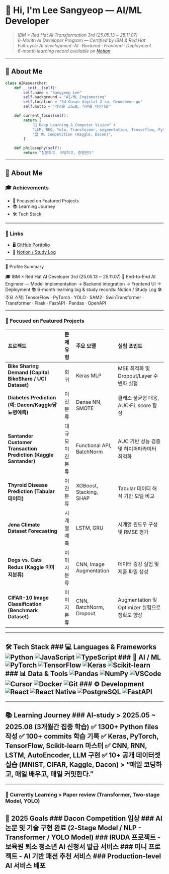 # 👋 Hi, I'm Lee Sangyeop — AI/ML Developer  

> _IBM × Red Hat AI Transformation 3rd (25.05.13 ~ 25.11.07)_  
> _6-Month AI Developer Program — Certified by IBM & Red Hat_  
> _Full-cycle AI development: AI · Backend · Frontend · Deployment_  
> _6-month learning record available on [Notion](https://www.notion.so/23f635cbe75f802c8513f82bceb2b092)_

---

## 👋 About Me

```python
class AIResearcher:
    def __init__(self):
        self.name = "Sangyeop Lee"
        self.background = "AI/ML Engineering"
        self.location = "34 Gasan digital 2-ro, Geumcheon-gu"
        self.motto = "개념을 코드로, 직관을 데이터로"

    def current_focus(self):
        return [
            "🧠 Deep Learning & Computer Vision" + 
            "LLM, REG, Yolo, Transformer, segmentation, Tensorflow, Python, ML, Pandas",
            "🏆 ML Competition (Kaggle, Dacon)",
        ]

    def philosophy(self):
        return "질문하고, 코딩하고, 증명한다"
```

--- 

## 🧭 About Me 

### 🎓 Achievements 
- 💼 Focused on Featured Projects 
- 📚 Learning Journey 
- 🛠️ Tech Stack 

--- 

### 🔗 Links 

- 🖥️ [GitHub Portfolio](https://github.com/salagadoola123/salagadoola) 
- 📔 [Notion / Study Log](https://www.notion.so/0-23f635cbe75f8012baebd56c88f37113) 

--- 

🧭 Profile Summary 

🎓 IBM × Red Hat AI Developer 3rd (25.05.13 ~ 25.11.07) 
💼 End-to-End AI Engineer — Model implementation → Backend integration → Frontend UI → Deployment 
📚 6-month learning log & study records: Notion / Study Log 
🛠️ 주요 스택: TensorFlow · PyTorch · YOLO · SAM2 · SwinTransformer · Transformer · Flask · FastAPI · Pandas · OpenAPI 

--- 

### 💼 Focused on Featured Projects 
| 프로젝트 | 문제 유형 | 주요 모델 | 실험 포인트 | 
| :--------------------------------------------------------------- | :------: | :------------------------ | :----------------------------------- | 
| **Bike Sharing Demand (Capital BikeShare / UCI Dataset)** | 회귀 | Keras MLP | MSE 최적화 및 Dropout/Layer 수 변화 실험 | 
| **Diabetes Prediction (예: Dacon/Kaggle당뇨병예측)** | 이진분류 | Dense NN, SMOTE | 클래스 불균형 대응, AUC·F1 score 향상 | 
| **Santander Customer Transaction Prediction (Kaggle Santander)** | 대규모 이진분류 | Functional API, BatchNorm | AUC 기반 성능 검증 및 하이퍼파라미터 최적화 | 
| **Thyroid Disease Prediction (Tabular 데이터)** | 이진분류 | XGBoost, Stacking, SHAP | Tabular 데이터 해석 기반 모델 비교 | 
| **Jena Climate Dataset Forecasting** | 시계열 예측 | LSTM, GRU | 시계열 윈도우 구성 및 RMSE 평가 | 
| **Dogs vs. Cats Redux (Kaggle 이미지분류)** | 이미지 분류 | CNN, Image Augmentation | 데이터 증강 실험 및 제출 파일 생성 | 
| **CIFAR-10 Image Classification (Benchmark Dataset)** | 이미지 분류 | CNN, BatchNorm, Dropout | Augmentation 및 Optimizer 실험으로 정확도 향상 | 


--- 

## 🛠️ Tech Stack ### 💻 Languages & Frameworks ![Python](https://img.shields.io/badge/PYTHON-3776AB?style=flat&logo=python&logoColor=white) ![JavaScript](https://img.shields.io/badge/JAVASCRIPT-F7DF1E?style=flat&logo=javascript&logoColor=black) ![TypeScript](https://img.shields.io/badge/TYPESCRIPT-3178C6?style=flat&logo=typescript&logoColor=white) ### 🧠 AI / ML ![PyTorch](https://img.shields.io/badge/PYTORCH-EE4C2C?style=flat&logo=pytorch&logoColor=white) ![TensorFlow](https://img.shields.io/badge/TENSORFLOW-FF6F00?style=flat&logo=tensorflow&logoColor=white) ![Keras](https://img.shields.io/badge/KERAS-D00000?style=flat&logo=keras&logoColor=white) ![Scikit-learn](https://img.shields.io/badge/SCIKIT--LEARN-F7931E?style=flat&logo=scikitlearn&logoColor=white) ### 📊 Data & Tools ![Pandas](https://img.shields.io/badge/PANDAS-150458?style=flat&logo=pandas&logoColor=white) ![NumPy](https://img.shields.io/badge/NUMPY-013243?style=flat&logo=numpy&logoColor=white) ![VSCode](https://img.shields.io/badge/VSCODE-007ACC?style=flat&logo=visualstudiocode&logoColor=white) ![Cursor](https://img.shields.io/badge/CURSOR-000000?style=flat&logo=cursor&logoColor=white) ![Docker](https://img.shields.io/badge/DOCKER-2496ED?style=flat&logo=docker&logoColor=white) ![Git](https://img.shields.io/badge/GIT-F05032?style=flat&logo=git&logoColor=white) ### ⚙️ Development ![React](https://img.shields.io/badge/REACT-61DAFB?style=flat&logo=react&logoColor=black) ![React Native](https://img.shields.io/badge/REACT%20NATIVE-61DAFB?style=flat&logo=react&logoColor=black) ![PostgreSQL](https://img.shields.io/badge/POSTGRESQL-4169E1?style=flat&logo=postgresql&logoColor=white) ![FastAPI](https://img.shields.io/badge/FASTAPI-009688?style=flat&logo=fastapi&logoColor=white) 

--- 

## 📚 Learning Journey ### AI-study > 2025.05 ~ 2025.08 (3개월간 집중 학습) ✅ **1300+ Python files** 작성 ✅ **100+ commits** 학습 기록 ✅ **Keras, PyTorch, TensorFlow, Scikit-learn 마스터** ✅ **CNN, RNN, LSTM, AutoEncoder, LLM 구현** ✅ **10+ 공개 데이터셋 실습 (MNIST, CIFAR, Kaggle, Dacon)** > “매일 코딩하고, 매일 배우고, 매일 커밋한다.” 

--- 

### 📄 Currently Learning > Paper review (Transformer, Two-stage Model, YOLO) 

## 📄 2025 Goals ### Dacon Competition 입상 ### AI 논문 및 기술 구현 완료 (2-Stage Model / NLP - Transformer / YOLO Model) ### IRUDA 프로젝트 - 보육원 퇴소 청소년 AI 신청서 발급 서비스 ### 미니 프로젝트 - AI 기반 패션 추천 서비스 ### Production-level AI 서비스 배포
